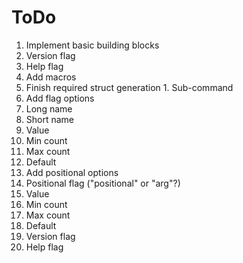 # ToDo
 1. Implement basic building blocks
   1. Version flag
   2. Help flag
 2. Add macros
  1. Finish required struct generation
    1. Sub-command
  2. Add flag options
   1. Long name
   2. Short name
   3. Value
   4. Min count
   5. Max count
   6. Default
  3. Add positional options
   1. Positional flag ("positional" or "arg"?)
   2. Value
   3. Min count
   4. Max count
   5. Default
  4. Version flag
  5. Help flag